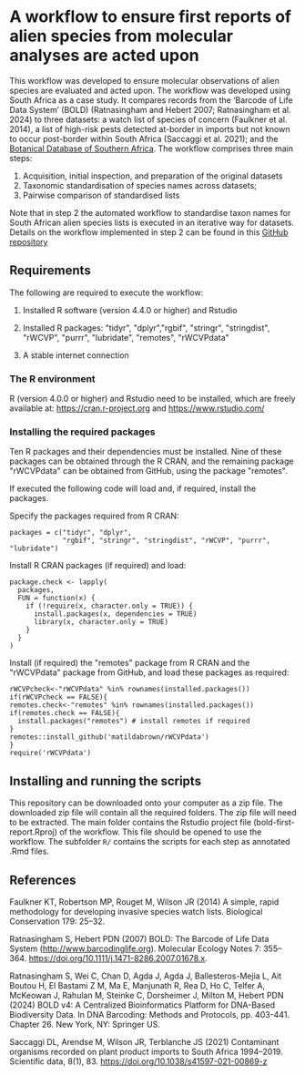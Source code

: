# A workflow to ensure first reports of alien species from molecular analyses are acted upon
This workflow was developed to ensure molecular observations of alien species are evaluated and acted upon. The workflow was developed using South Africa as a case study. It compares records from the ‘Barcode of Life Data System’ (BOLD) (Ratnasingham and Hebert 2007; Ratnasingham et al. 2024) to three datasets: a watch list of species of concern (Faulkner et al. 2014), a list of high-risk pests detected at-border in imports but not known to occur post-border within South Africa (Saccaggi et al. 2021); and the [Botanical Database of Southern Africa](http://posa.sanbi.org/). The workflow comprises three main steps: 

1. Acquisition, initial inspection, and preparation of the original datasets
2. Taxonomic standardisation of species names across datasets; 
3. Pairwise comparison of standardised lists 

Note that in step 2 the automated workflow to standardise taxon names for South African alien species lists is executed in an iterative way for datasets. Details on the workflow implemented in step 2 can be found in this [GitHub repository](https://github.com/KatelynFaulkner/rsa-ans-workflow)

## Requirements 

The following are required to execute the workflow: 

1. Installed R software (version 4.4.0 or higher) and Rstudio

2. Installed R packages: "tidyr", "dplyr","rgbif", "stringr", "stringdist", "rWCVP", "purrr", "lubridate", "remotes", "rWCVPdata"

3. A stable internet connection

### The R environment

R (version 4.0.0 or higher) and Rstudio need to be installed, which are freely available at: https://cran.r-project.org and https://www.rstudio.com/

### Installing the required packages

Ten R packages and their dependencies must be installed. Nine of these packages can be obtained through the R CRAN, and the remaining package "rWCVPdata" can be obtained from GitHub, using the package "remotes". 

If executed the following code will load and, if required, install the packages.

Specify the packages required from R CRAN:

```{r}
packages = c("tidyr", "dplyr",
             "rgbif", "stringr", "stringdist", "rWCVP", "purrr", "lubridate")
```

Install R CRAN packages (if required) and load:

```{r}
package.check <- lapply(
  packages,
  FUN = function(x) {
    if (!require(x, character.only = TRUE)) {
      install.packages(x, dependencies = TRUE)
      library(x, character.only = TRUE)
    }
  }
)
```

Install (if required) the "remotes" package from R CRAN and the "rWCVPdata" package from GitHub, and load these packages as required:

```{r}
rWCVPcheck<-"rWCVPdata" %in% rownames(installed.packages())
if(rWCVPcheck == FALSE){
remotes.check<-"remotes" %in% rownames(installed.packages()) 
if(remotes.check == FALSE){
  install.packages("remotes") # install remotes if required
}
remotes::install_github('matildabrown/rWCVPdata')
}
require('rWCVPdata')
```

## Installing and running the scripts

This repository can be downloaded onto your computer as a zip file. The downloaded zip file will contain all the required folders. The zip file will need to be extracted. The main folder contains the Rstudio project file (bold-first-report.Rproj) of the workflow. This file should be opened to use the workflow. The subfolder `R/` contains the scripts for each step as annotated .Rmd files. 

## References

Faulkner KT, Robertson MP, Rouget M, Wilson JR (2014) A simple, rapid methodology for developing invasive species watch lists. Biological Conservation 179: 25–32.

Ratnasingham S, Hebert PDN (2007) BOLD: The Barcode of Life Data System (http://www.barcodinglife.org). Molecular Ecology Notes 7: 355–364. https://doi.org/10.1111/j.1471-8286.2007.01678.x.

Ratnasingham S, Wei C, Chan D, Agda J, Agda J, Ballesteros-Mejia L, Ait Boutou H, El Bastami Z M, Ma E, Manjunath R, Rea D, Ho C, Telfer A, McKeowan J, Rahulan M, Steinke C, Dorsheimer J, Milton M, Hebert PDN (2024) BOLD v4: A Centralized Bioinformatics Platform for DNA-Based Biodiversity Data. In DNA Barcoding: Methods and Protocols, pp. 403-441. Chapter 26. New York, NY: Springer US.

Saccaggi DL, Arendse M, Wilson JR, Terblanche JS (2021) Contaminant organisms recorded on plant product imports to South Africa 1994–2019. Scientific data, 8(1), 83. https://doi.org/10.1038/s41597-021-00869-z
